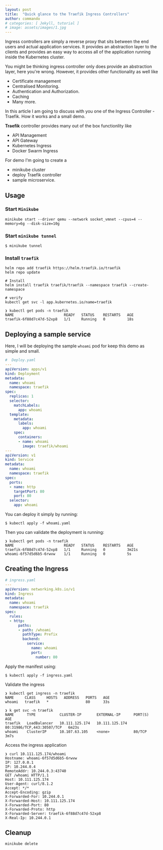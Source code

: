 ```yaml
---
layout: post
title:  "Quick glance to the Traefik Ingress Controllers"
author: commando
# categories: [ Jekyll, tutorial ]
# image: assets/images/1.jpg
---
```


Ingress controllers are simply a reverse proxy that sits between the end users and actual application services. It provides an abstraction layer to the clients and provides an easy way to access all of the application running inside the Kubernetes cluster.

You might be thinking ingress controller only does provide an abstraction layer, here you're wrong. However, it provides other functionality as well like 
- Certificate management
- Centralised Monitoring.
- Authentication and Authorization.
- Caching
- Many more.

In this article I am going to discuss with you one of the Ingress Controller - Traefik. How it works and a small demo.

**Traefik** controller provides many out of the box functionlity like
- API Management
- API Gateway
- Kubernetes Ingress
- Docker Swarm Ingress

For demo I'm going to create a 
- minikube cluster
- deploy Traefik controller
- sample microservice.


## Usage
### Start `Minikube`

```
minikube start --driver qemu --network socket_vmnet --cpus=4 --memory=6g --disk-size=10g
```

### Start `minikube tunnel`
`$ minikube tunnel`

### Install `traefik`
```shell
helm repo add traefik https://helm.traefik.io/traefik
helm repo update

# Install
helm install traefik traefik/traefik --namespace traefik --create-namespace

# verify
kubectl get svc -l app.kubernetes.io/name=traefik
```

```
❯ kubectl get pods -n traefik
NAME                       READY   STATUS    RESTARTS   AGE
traefik-6f88d7c47d-52xp8   1/1     Running   0          18s
```

## Deploying a sample service
Here, I will be deploying the sample `whoami` pod for keep this demo as simple and small.

```yaml
#  Deploy.yaml
---
apiVersion: apps/v1
kind: Deployment
metadata:
  name: whoami
  namespace: traefik
spec:
  replicas: 1
  selector:
    matchLabels:
      app: whoami
  template:
    metadata:
      labels:
        app: whoami
    spec:
      containers:
      - name: whoami
        image: traefik/whoami
---
apiVersion: v1
kind: Service
metadata:
  name: whoami
  namespace: traefik
spec:
  ports:
  - name: http
    targetPort: 80
    port: 80
  selector:
    app: whoami
```

You can deploy it simply by running:

`$ kubectl apply -f whoami.yaml`

Then you can validate the deployment is running:

```shell
❯ kubectl get pods -n traefik
NAME                       READY   STATUS    RESTARTS   AGE
traefik-6f88d7c47d-52xp8   1/1     Running   0          3m21s
whoami-6f57d5d6b5-6rwvw    1/1     Running   0          5s
```

## Creating the Ingress
```yaml
# ingress.yaml
---
apiVersion: networking.k8s.io/v1
kind: Ingress
metadata:
  name: whoami
  namespace: traefik
spec:
  rules:
  - http:
      paths:
      - path: /whoami
        pathType: Prefix
        backend:
          service:
            name: whoami
            port:
              number: 80
```              

Apply the manifest using:

`$ kubectl apply -f ingress.yaml`

Validate the ingress

```shell
❯ kubectl get ingress -n traefik
NAME     CLASS     HOSTS   ADDRESS   PORTS   AGE
whoami   traefik   *                 80      33s
```

```shell
❯ k get svc -n traefik
NAME      TYPE           CLUSTER-IP       EXTERNAL-IP      PORT(S)                      AGE
traefik   LoadBalancer   10.111.125.174   10.111.125.174   80:31986/TCP,443:30507/TCP   6m23s
whoami    ClusterIP      10.107.63.105    <none>           80/TCP                       3m7s
```

Access the ingress application
```
❯ curl 10.111.125.174/whoami
Hostname: whoami-6f57d5d6b5-6rwvw
IP: 127.0.0.1
IP: 10.244.0.4
RemoteAddr: 10.244.0.3:43740
GET /whoami HTTP/1.1
Host: 10.111.125.174
User-Agent: curl/8.1.2
Accept: */*
Accept-Encoding: gzip
X-Forwarded-For: 10.244.0.1
X-Forwarded-Host: 10.111.125.174
X-Forwarded-Port: 80
X-Forwarded-Proto: http
X-Forwarded-Server: traefik-6f88d7c47d-52xp8
X-Real-Ip: 10.244.0.1
```

## Cleanup
`minikube delete`
